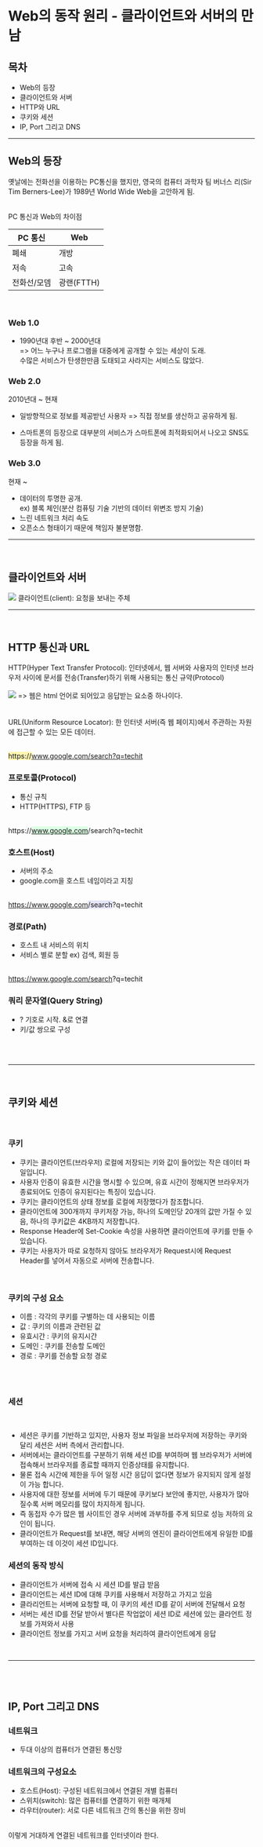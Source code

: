 # Web의 동작 원리 - 클라이언트와 서버의 만남

## 목차

- Web의 등장
- 클라이언트와 서버
- HTTP와 URL
- 쿠키와 세션
- IP, Port 그리고 DNS

<hr/>

## Web의 등장

옛날에는 전화선을 이용하는 PC통신을 했지만, 영국의 컴퓨터 과학자 팀 버너스 리(Sir Tim Berners-Lee)가 1989년 World Wide Web을 고안하게 됨.
<br/><br/>

PC 통신과 Web의 차이점

| PC 통신     | Web        |
| ----------- | ---------- |
| 폐쇄        | 개방       |
| 저속        | 고속       |
| 전화선/모뎀 | 광랜(FTTH) |

<br/>

### Web 1.0

- 1990년대 후반 ~ 2000년대<br/>
  => 어느 누구나 프로그램을 대중에게 공개할 수 있는 세상이 도래.<br/>
  수많은 서비스가 탄생한만큼 도태되고 사라지는 서비스도 많았다.

### Web 2.0

2010년대 ~ 현재<br/>

- 일방향적으로 정보를 제공받넌 사용자 => 직접 정보를 생산하고 공유하게 됨.

- 스마트폰의 등장으로 대부분의 서비스가 스마트폰에 최적화되어서 나오고 SNS도 등장을 하게 됨.

### Web 3.0

현재 ~ <br/>

- 데이터의 투명한 공개. <br/>
  ex) 블록 체인(분산 컴퓨팅 기술 기반의 데이터 위변조 방지 기술)<br/>
- 느린 네트워크 처리 속도
- 오픈소스 형태이기 때문에 책임자 불분명함.

<hr/>
<br/>

## 클라이언트와 서버

<img src="https://github.com/WestSilver99/Daily_Study/blob/main/Web/img/client.png?raw=true">
클라이언트(client): 요청을 보내는 주체

<hr/>
<br/>

## HTTP 통신과 URL

HTTP(Hyper Text Transfer Protocol): 인터넷에서, 웹 서버와 사용자의 인터넷 브라우저 사이에 문서를 전송(Transfer)하기 위해 사용되는 통신 규약(Protocol)<br/><br/>
<img src="https://github.com/WestSilver99/Daily_Study/blob/main/Web/img/http.png?raw=true">
=> 웹은 html 언어로 되어있고 응답받는 요소중 하나이다.
<br/>
<br/>
<br/>
URL(Uniform Resource Locator): 한 인터넷 서버(즉 웹 페이지)에서 주관하는 자원에 접근할 수 있는 모든 데이터.
<br/>
<br/>

<span style="background-color:#fff5b1">https://</span>www.google.com/search?q=techit

### 프로토콜(Protocol)

- 통신 규칙
- HTTP(HTTPS), FTP 등
  <br/>
  <br/>

https://<span style="background-color:#DCFFE4">www.google.com</span>/search?q=techit

### 호스트(Host)

- 서버의 주소
- google.com을 호스트 네임이라고 지칭
  <br/>
  <br/>

https://www.google.com<span style="background-color:#E6E6FA">/search</span>?q=techit

### 경로(Path)

- 호스트 내 서비스의 위치
- 서비스 별로 분할 ex) 검색, 회원 등
  <br/>
  <br/>

https://www.google.com/search<span style="background-color:#F5F5F5">?q=techit</span>

### 쿼리 문자열(Query String)

- ? 기호로 시작. &로 연결
- 키/값 쌍으로 구성
<br/>
<br/>
<hr/>
<br/>

## 쿠키와 세션

<br/>

### 쿠키

- 쿠키는 클라이언트(브라우저) 로컬에 저장되는 키와 값이 들어있는 작은 데이터 파일입니다.
- 사용자 인증이 유효한 시간을 명시할 수 있으며, 유효 시간이 정해지면 브라우저가 종료되어도 인증이 유지된다는 특징이 있습니다.
- 쿠키는 클라이언트의 상태 정보를 로컬에 저장했다가 참조합니다.
- 클라이언트에 300개까지 쿠키저장 가능, 하나의 도메인당 20개의 값만 가질 수 있음, 하나의 쿠키값은 4KB까지 저장합니다.
- Response Header에 Set-Cookie 속성을 사용하면 클라이언트에 쿠키를 만들 수 있습니다.
- 쿠키는 사용자가 따로 요청하지 않아도 브라우저가 Request시에 Request Header를 넣어서 자동으로 서버에 전송합니다.

<br/>

### 쿠키의 구성 요소

- 이름 : 각각의 쿠키를 구별하는 데 사용되는 이름
- 값 : 쿠키의 이름과 관련된 값
- 유효시간 : 쿠키의 유지시간
- 도메인 : 쿠키를 전송할 도메인
- 경로 : 쿠키를 전송할 요청 경로

<br/>
<br/>

### 세션

<br/>

- 세션은 쿠키를 기반하고 있지만, 사용자 정보 파일을 브라우저에 저장하는 쿠키와 달리 세션은 서버 측에서 관리합니다.
- 서버에서는 클라이언트를 구분하기 위해 세션 ID를 부여하며 웹 브라우저가 서버에 접속해서 브라우저를 종료할 때까지 인증상태를 유지합니다.
- 물론 접속 시간에 제한을 두어 일정 시간 응답이 없다면 정보가 유지되지 않게 설정이 가능 합니다.
- 사용자에 대한 정보를 서버에 두기 때문에 쿠키보다 보안에 좋지만, 사용자가 많아질수록 서버 메모리를 많이 차지하게 됩니다.
- 즉 동접자 수가 많은 웹 사이트인 경우 서버에 과부하를 주게 되므로 성능 저하의 요인이 됩니다.
- 클라이언트가 Request를 보내면, 해당 서버의 엔진이 클라이언트에게 유일한 ID를 부여하는 데 이것이 세션 ID입니다.

### 세션의 동작 방식

- 클라이언트가 서버에 접속 시 세션 ID를 발급 받음
- 클라이언트는 세션 ID에 대해 쿠키를 사용해서 저장하고 가지고 있음
- 클라리언트는 서버에 요청할 때, 이 쿠키의 세션 ID를 같이 서버에 전달해서 요청
- 서버는 세션 ID를 전달 받아서 별다른 작업없이 세션 ID로 세션에 있는 클라언트 정보를 가져와서 사용
- 클라이언트 정보를 가지고 서버 요청을 처리하여 클라이언트에게 응답

<br/>
<hr/>
<br/><br/>

## IP, Port 그리고 DNS

### 네트워크

- 두대 이상의 컴퓨터가 연결된 통신망

### 네트워크의 구성요소

- 호스트(Host): 구성된 네트워크에서 연결된 개별 컴퓨터
- 스위치(switch): 많은 컴퓨터를 연결하기 위한 매개체
- 라우터(router): 서로 다른 네트워크 간의 통신을 위한 장비

<br/>
이렇게 거대하게 연결된 네트워크를 인터넷이라 한다.
